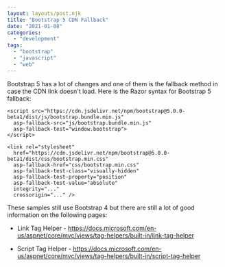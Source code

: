 ```yaml
---
layout: layouts/post.njk
title: "Bootstrap 5 CDN Fallback"
date: "2021-01-08"
categories: 
  - "development"
tags: 
  - "bootstrap"
  - "javascript"
  - "web"
---
```


Bootstrap 5 has a lot of changes and one of them is the fallback method in case the CDN link doesn't load. Here is the Razor syntax for Bootstrap 5 fallback:

``` markup
<script src="https://cdn.jsdelivr.net/npm/bootstrap@5.0.0-beta1/dist/js/bootstrap.bundle.min.js"
  asp-fallback-src="js/bootstrap.bundle.min.js"
  asp-fallback-test="window.bootstrap">
</script>

<link rel="stylesheet"
  href="https://cdn.jsdelivr.net/npm/bootstrap@5.0.0-beta1/dist/css/bootstrap.min.css"
  asp-fallback-href="css/bootstrap.min.css"
  asp-fallback-test-class="visually-hidden" 
  asp-fallback-test-property="position" 
  asp-fallback-test-value="absolute"
  integrity="..." 
  crossorigin="..." />
```

These samples still use Bootstrap 4 but there are still a lot of good information on the following pages:

- Link Tag Helper - 
<a href="https://docs.microsoft.com/en-us/aspnet/core/mvc/views/tag-helpers/built-in/link-tag-helper" target="_blank">https://docs.microsoft.com/en-us/aspnet/core/mvc/views/tag-helpers/built-in/link-tag-helper</a>

- Script Tag Helper - <a href="https://docs.microsoft.com/en-us/aspnet/core/mvc/views/tag-helpers/built-in/script-tag-helper" target="_blank">https://docs.microsoft.com/en-us/aspnet/core/mvc/views/tag-helpers/built-in/script-tag-helper</a>
